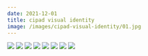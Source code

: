 ```yaml
---
date: 2021-12-01
title: cipad visual identity
image: /images/cipad-visual-identity/01.jpg
---
```


![](/images/cipad-visual-identity/01.jpg)
![](/images/cipad-visual-identity/02.jpg)
![](/images/cipad-visual-identity/03.jpg)
![](/images/cipad-visual-identity/04.jpg)
![](/images/cipad-visual-identity/05.jpg)
![](/images/cipad-visual-identity/06.jpg)
![](/images/cipad-visual-identity/07.jpg)
![](/images/cipad-visual-identity/08.jpg)
